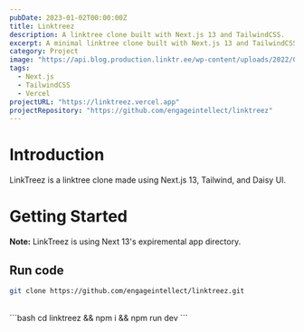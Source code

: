 ```yaml
---
pubDate: 2023-01-02T00:00:00Z
title: Linktreez
description: A linktree clone built with Next.js 13 and TailwindCSS.
excerpt: A minimal linktree clone built with Next.js 13 and TailwindCSS.
category: Project
image: "https://api.blog.production.linktr.ee/wp-content/uploads/2022/06/Avatar-Symbol-Canopy.png"
tags:
  - Next.js
  - TailwindCSS
  - Vercel
projectURL: "https://linktreez.vercel.app"
projectRepository: "https://github.com/engageintellect/linktreez"
---
```


# Introduction

LinkTreez is a linktree clone made using Next.js 13, Tailwind, and Daisy UI.

# Getting Started

**Note:** LinkTreez is using Next 13's expiremental app directory.

## Run code

```bash
git clone https://github.com/engageintellect/linktreez.git
```

<br>
```bash
cd linktreez && npm i && npm run dev
```
